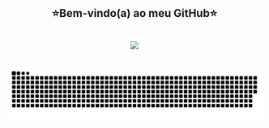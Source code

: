<h2 align="center">⭐Bem-vindo(a) ao meu GitHub⭐</h2>

<br>

<div align="center">
  <img width="800px" src="https://github.com/natali-schers/natali-schers.github.io/blob/main/img/natalischers.gif">
</div>

<br>

<div align="center">
  <a href="https://github.com/natali-schers">
</div>
  
 ![Snake animation](https://github.com/natali-schers/natali-schers/blob/output/github-contribution-grid-snake.svg)
